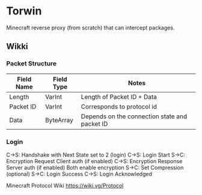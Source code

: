 # Torwin
Minecraft reverse proxy (from scratch) that can intercept packages.

## Wikki

### Packet Structure

| Field Name | Field Type | Notes                                           |
|------------|------------|-------------------------------------------------|
| Length     | VarInt     | Length of Packet ID + Data                      |
| Packet ID  | VarInt     | Corresponds to protocol id                      |
| Data       | ByteArray  | Depends on the connection state and packet ID   |

### Login

C→S: Handshake with Next State set to 2 (login)
C→S: Login Start
S→C: Encryption Request
Client auth (if enabled)
C→S: Encryption Response
Server auth (if enabled)
Both enable encryption
S→C: Set Compression (optional)
S→C: Login Success
C→S: Login Acknowledged

Minecraft Protocol Wiki https://wiki.vg/Protocol

